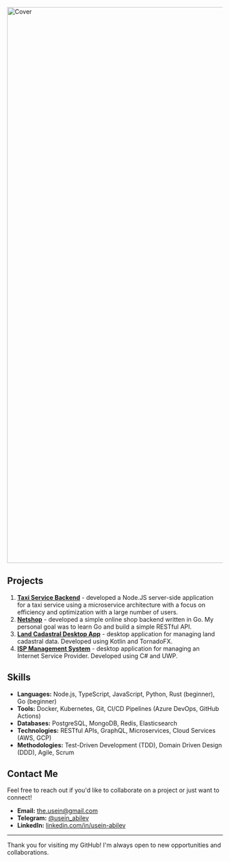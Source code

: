<img width="1296" alt="Cover" src="https://github.com/user-attachments/assets/d40dd392-fa5a-4a5f-a58c-a5858caac8c7">

## Projects

1. [**Taxi Service Backend**](https://mobilauto.com.ua) - developed a Node.JS server-side application for a taxi service using a microservice architecture with a focus on efficiency and optimization with a large number of users. 
2. [**Netshop**](https://github.com/usein-abilev/netshop) - developed a simple online shop backend written in Go. My personal goal was to learn Go and build a simple RESTful API.
3. [**Land Cadastral Desktop App**](https://github.com/usein-abilev/landRegistryKotlin) - desktop application for managing land cadastral data. Developed using Kotlin and TornadoFX.
4. [**ISP Management System**](https://github.com/usein-abilev/ISP) - desktop application for managing an Internet Service Provider. Developed using C# and UWP.

## Skills
- **Languages:** Node.js, TypeScript, JavaScript, Python, Rust (beginner), Go (beginner)
- **Tools:** Docker, Kubernetes, Git, CI/CD Pipelines (Azure DevOps, GitHub Actions)
- **Databases:** PostgreSQL, MongoDB, Redis, Elasticsearch
- **Technologies:** RESTful APIs, GraphQL, Microservices, Cloud Services (AWS, GCP)
- **Methodologies:** Test-Driven Development (TDD), Domain Driven Design (DDD), Agile, Scrum


## Contact Me

Feel free to reach out if you'd like to collaborate on a project or just want to connect!

- **Email:** [the.usein@gmail.com](mailto:the.usein@gmail.com)
- **Telegram:** [@usein_abilev](https://t.me/usein_abilev)
- **LinkedIn:** [linkedin.com/in/usein-abilev](https://linkedin.com/in/usein-abilev)
---

Thank you for visiting my GitHub! I'm always open to new opportunities and collaborations.
